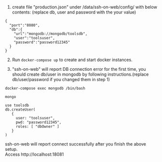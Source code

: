 1. create file "production.json" under /data/ssh-on-web/config/ with below contents: (replace db, user and password with the your value)   
```
{
  "port":"8080",
  "db":{
    "url":"mongodb://mongodb/toolsdb",
    "user":"toolsuser",
    "password":"password12345"
  }
}
```

2. Run ```docker-compose up``` to create and start docker instances.   

3. "ssh-on-web" will report DB connection error for the first time, you should create db/user in mongodb by following instructions.(replace db/user/password if you changed them in step 1) 
```
docker-compose exec mongodb /bin/bash

mongo

use toolsdb
db.createUser(
   {
     user: "toolsuser",
     pwd: "password12345",
     roles: [ "dbOwner" ]
   }
)

```
ssh-on-web will report connect successfully after you finish the above setup.   
Access http://localhost:18081
